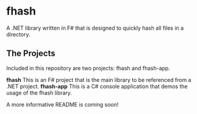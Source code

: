 fhash
==========

A .NET library written in F# that is designed to quickly hash all files in a directory.

The Projects
-------------

Included in this repository are two projects: fhash and fhash-app.

<b>fhash</b>
This is an F# project that is the main library to be referenced from a .NET project.
<b>fhash-app</b>
This is a C# console application that demos the usage of the fhash library.

A more informative README is coming soon!
